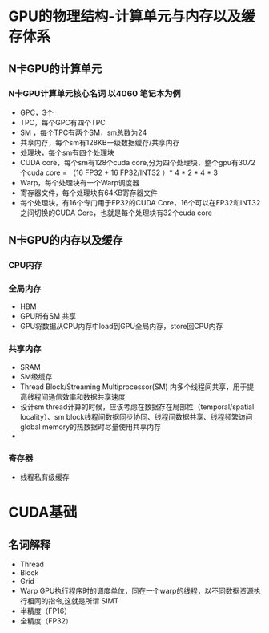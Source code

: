 # GPU的物理结构-计算单元与内存以及缓存体系

## N卡GPU的计算单元
### N卡GPU计算单元核心名词 以4060 笔记本为例
- GPC，3个
- TPC，每个GPC有四个TPC
- SM ，每个TPC有两个SM，sm总数为24
- 共享内存，每个sm有128KB一级数据缓存/共享内存
- 处理块，每个sm有四个处理块
- CUDA core，每个sm有128个cuda core,分为四个处理块，整个gpu有3072个cuda core = （16 FP32 + 16 FP32/INT32 ）* 4 * 2 * 4 * 3
- Warp，每个处理块有一个Warp调度器
- 寄存器文件，每个处理块有64KB寄存器文件
- 每个处理块，有16个专门用于FP32的CUDA Core，16个可以在FP32和INT32之间切换的CUDA Core，也就是每个处理块有32个cuda core
## N卡GPU的内存以及缓存
### CPU内存
### 全局内存
- HBM
- GPU所有SM 共享
- GPU将数据从CPU内存中load到GPU全局内存，store回CPU内存
### 共享内存 
- SRAM
- SM级缓存
- Thread Block/Streaming Multiprocessor(SM) 内多个线程间共享，用于提高线程间通信效率和数据共享速度
- 设计sm thread计算的时候，应该考虑在数据存在局部性（temporal/spatial locality）、sm block线程间数据同步协同、线程间数据共享、线程频繁访问global memory的热数据时尽量使用共享内存
- 
### 寄存器
- 线程私有级缓存

# CUDA基础
## 名词解释
- Thread
- Block
- Grid
- Warp GPU执行程序时的调度单位，同在一个warp的线程，以不同数据资源执行相同的指令,这就是所谓 SIMT
- 半精度（FP16）
- 全精度（FP32）
